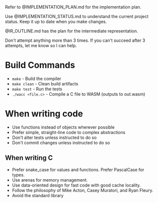 Refer to @IMPLEMENTATION_PLAN.md for the implementation plan.

Use @IMPLEMENTATION_STATUS.md to understand the current project status. Keep it up to date when you make changes.

@IR_OUTLINE.md has the plan for the intermediate representation.

Don't attempt anything more than 3 times. If you can't succeed after 3 attempts, let me know so I can help.

# Build Commands

- `make` - Build the compiler
- `make clean` - Clean build artifacts
- `make test` - Run the tests
- `./wacc <file.c>` - Compile a C file to WASM (outputs to out.wasm)

# When writing code

- Use functions instead of objects wherever possible
- Prefer simple, straight-line code to complex abstractions
- Don't alter tests unless instructed to do so
- Don't commit changes unless instructed to do so

## When writing C

- Prefer snake_case for values and functions. Prefer PascalCase for types.
- Use arenas for memory management.
- Use data-oriented design for fast code with good cache locality.
- Follow the philosophy of Mike Acton, Casey Muratori, and Ryan Fleury.
- Avoid the standard library
